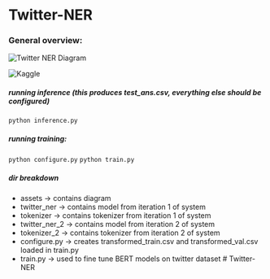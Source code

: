 # Twitter-NER

### General overview:

![Twitter NER Diagram](assets/spanish_ner.drawio.png)

![Kaggle](https://www.kaggle.com/competitions/late-ucsb-cs190i-hw4-ner-on-twitter-data/leaderboard)

##### running inference (this produces test_ans.csv, everything else should be configured)
`python inference.py` 


##### running training:
`python configure.py`
`python train.py`

##### dir breakdown
- assets -> contains diagram 
- twitter_ner -> contains model from iteration 1 of system 
- tokenizer -> contains tokenizer from iteration 1 of system 
- twitter_ner_2 -> contains model from iteration 2 of system 
- tokenizer_2 -> contains tokenizer from iteration 2 of system 
- configure.py -> creates transformed_train.csv and transformed_val.csv loaded in train.py
- train.py -> used to fine tune BERT models on twitter dataset # Twitter-NER
